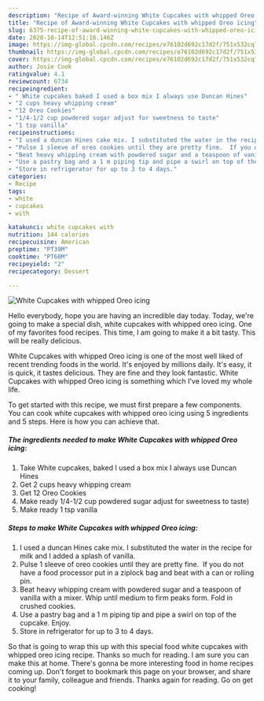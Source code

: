 ```yaml
---
description: "Recipe of Award-winning White Cupcakes with whipped Oreo icing"
title: "Recipe of Award-winning White Cupcakes with whipped Oreo icing"
slug: 6375-recipe-of-award-winning-white-cupcakes-with-whipped-oreo-icing
date: 2020-10-14T12:51:18.146Z
image: https://img-global.cpcdn.com/recipes/e76102d692c17d2f/751x532cq70/white-cupcakes-with-whipped-oreo-icing-recipe-main-photo.jpg
thumbnail: https://img-global.cpcdn.com/recipes/e76102d692c17d2f/751x532cq70/white-cupcakes-with-whipped-oreo-icing-recipe-main-photo.jpg
cover: https://img-global.cpcdn.com/recipes/e76102d692c17d2f/751x532cq70/white-cupcakes-with-whipped-oreo-icing-recipe-main-photo.jpg
author: Josie Cook
ratingvalue: 4.1
reviewcount: 6734
recipeingredient:
- " White cupcakes baked I used a box mix I always use Duncan Hines"
- "2 cups heavy whipping cream"
- "12 Oreo Cookies"
- "1/4-1/2 cup powdered sugar adjust for sweetness to taste"
- "1 tsp vanilla"
recipeinstructions:
- "I used a duncan Hines cake mix. I substituted the water in the recipe for milk and I added a splash of vanilla."
- "Pulse 1 sleeve of oreo cookies until they are pretty fine.  If you do not have a food processor put in a ziplock bag and beat with a can or rolling pin."
- "Beat heavy whipping cream with powdered sugar and a teaspoon of vanilla with a mixer. Whip until medium to firm peaks form. Fold in crushed cookies."
- "Use a pastry bag and a 1 m piping tip and pipe a swirl on top of the cupcake. Enjoy."
- "Store in refrigerator for up to 3 to 4 days."
categories:
- Recipe
tags:
- white
- cupcakes
- with

katakunci: white cupcakes with 
nutrition: 144 calories
recipecuisine: American
preptime: "PT39M"
cooktime: "PT60M"
recipeyield: "2"
recipecategory: Dessert

---
```



![White Cupcakes with whipped Oreo icing](https://img-global.cpcdn.com/recipes/e76102d692c17d2f/751x532cq70/white-cupcakes-with-whipped-oreo-icing-recipe-main-photo.jpg)

Hello everybody, hope you are having an incredible day today. Today, we're going to make a special dish, white cupcakes with whipped oreo icing. One of my favorites food recipes. This time, I am going to make it a bit tasty. This will be really delicious.



White Cupcakes with whipped Oreo icing is one of the most well liked of recent trending foods in the world. It's enjoyed by millions daily. It's easy, it is quick, it tastes delicious. They are fine and they look fantastic. White Cupcakes with whipped Oreo icing is something which I've loved my whole life.


To get started with this recipe, we must first prepare a few components. You can cook white cupcakes with whipped oreo icing using 5 ingredients and 5 steps. Here is how you can achieve that.

<!--inarticleads1-->

##### The ingredients needed to make White Cupcakes with whipped Oreo icing:

1. Take  White cupcakes, baked I used a box mix I always use Duncan Hines
1. Get 2 cups heavy whipping cream
1. Get 12 Oreo Cookies
1. Make ready 1/4-1/2 cup powdered sugar adjust for sweetness to taste)
1. Make ready 1 tsp vanilla




<!--inarticleads2-->

##### Steps to make White Cupcakes with whipped Oreo icing:

1. I used a duncan Hines cake mix. I substituted the water in the recipe for milk and I added a splash of vanilla.
1. Pulse 1 sleeve of oreo cookies until they are pretty fine.  If you do not have a food processor put in a ziplock bag and beat with a can or rolling pin.
1. Beat heavy whipping cream with powdered sugar and a teaspoon of vanilla with a mixer. Whip until medium to firm peaks form. Fold in crushed cookies.
1. Use a pastry bag and a 1 m piping tip and pipe a swirl on top of the cupcake. Enjoy.
1. Store in refrigerator for up to 3 to 4 days.




So that is going to wrap this up with this special food white cupcakes with whipped oreo icing recipe. Thanks so much for reading. I am sure you can make this at home. There's gonna be more interesting food in home recipes coming up. Don't forget to bookmark this page on your browser, and share it to your family, colleague and friends. Thanks again for reading. Go on get cooking!
